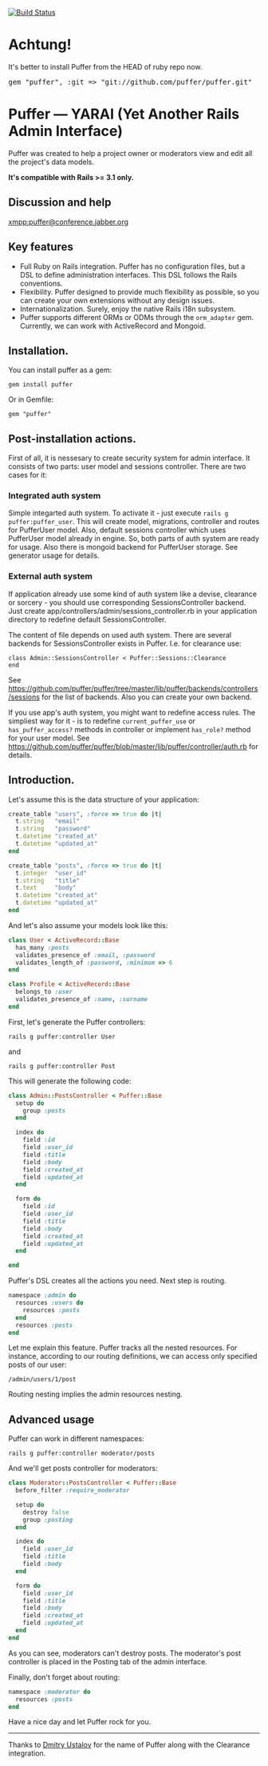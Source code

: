 [![Build Status](https://secure.travis-ci.org/puffer/puffer.png)](http://travis-ci.org/puffer/puffer)

# Achtung!

It's better to install Puffer from the HEAD of ruby repo now.

<pre>gem "puffer", :git => "git://github.com/puffer/puffer.git"</pre>

# Puffer — YARAI (Yet Another Rails Admin Interface)

Puffer was created to help a project owner or moderators view and
edit all the project's data models.

**It's compatible with Rails >= 3.1 only.**

## Discussion and help

<xmpp:puffer@conference.jabber.org>

## Key features

* Full Ruby on Rails integration. Puffer has no configuration files, but a
DSL to define administration interfaces. This DSL follows the Rails
conventions.
* Flexibility. Puffer designed to provide much flexibility as possible,
so you can create your own extensions without any design issues.
* Internationalization. Surely, enjoy the native Rails i18n subsystem.
* Puffer supports different ORMs or ODMs through the `orm_adapter` gem.
Currently, we can work with ActiveRecord and Mongoid.

## Installation.

You can install puffer as a gem:

`gem install puffer`

Or in Gemfile:

`gem "puffer"`

## Post-installation actions.

First of all, it is nessesary to create security system for admin
interface. It consists of two parts: user model and sessions controller.
There are two cases for it:

### Integrated auth system

Simple integarted auth system. To activate it - just execute
`rails g puffer:puffer_user`. This will create model, migrations, controller
and routes for PufferUser model. Also, default sessions controller which
uses PufferUser model already in engine. So, both parts of auth system are
ready for usage. Also there is mongoid backend for PufferUser storage.
See generator usage for details.

### External auth system

If application already use some kind of auth system like a devise, clearance
or sorcery - you should use corresponding SessionsController backend.
Just create app/controllers/admin/sessions_controller.rb in your application
directory to redefine default SessionsController.

The content of file depends on used auth system. There are several backends
for SessionsController exists in Puffer. I.e. for clearance use:

```
class Admin::SessionsController < Puffer::Sessions::Clearance
end
```

See https://github.com/puffer/puffer/tree/master/lib/puffer/backends/controllers/sessions
for the list of backends. Also you can create your own backend.

If you use app's auth system, you might want to redefine access rules. The simpliest way
for it - is to redefine `current_puffer_use` or `has_puffer_access?` methods in controller
or implement `has_role?` method for your user model. See https://github.com/puffer/puffer/blob/master/lib/puffer/controller/auth.rb for details.


## Introduction.

Let's assume this is the data structure of your application:

```ruby
create_table "users", :force => true do |t|
  t.string   "email"
  t.string   "password"
  t.datetime "created_at"
  t.datetime "updated_at"
end

create_table "posts", :force => true do |t|
  t.integer  "user_id"
  t.string   "title"
  t.text     "body"
  t.datetime "created_at"
  t.datetime "updated_at"
end
```

And let's also assume your models look like this:

```ruby
class User < ActiveRecord::Base
  has_many :posts
  validates_presence_of :email, :password
  validates_length_of :password, :minimum => 6
end

class Profile < ActiveRecord::Base
  belongs_to :user
  validates_presence_of :name, :surname
end
```

First, let's generate the Puffer controllers:

`rails g puffer:controller User`

and

`rails g puffer:controller Post`

This will generate the following code:

```ruby
class Admin::PostsController < Puffer::Base
  setup do
    group :posts
  end

  index do
    field :id
    field :user_id
    field :title
    field :body
    field :created_at
    field :updated_at
  end

  form do
    field :id
    field :user_id
    field :title
    field :body
    field :created_at
    field :updated_at
  end

end
```

Puffer's DSL creates all the actions you need. Next step is routing.

```ruby
namespace :admin do
  resources :users do
    resources :posts
  end
  resources :posts
end
```

Let me explain this feature. Puffer tracks all the nested resources.
For instance, according to our routing definitions, we can access only
specified posts of our user:

`/admin/users/1/post`

Routing nesting implies the admin resources nesting.

## Advanced usage

Puffer can work in different namespaces:

`rails g puffer:controller moderator/posts`

And we'll get posts controller for moderators:

```ruby
class Moderator::PostsController < Puffer::Base
  before_filter :require_moderator

  setup do
    destroy false
    group :posting
  end

  index do
    field :user_id
    field :title
    field :body
  end

  form do
    field :user_id
    field :title
    field :body
    field :created_at
    field :updated_at
  end
end
```

As you can see, moderators can't destroy posts. The moderator's post
controller is placed in the Posting tab of the admin interface.

Finally, don't forget about routing:

```ruby
namespace :moderator do
  resources :posts
end
```

Have a nice day and let Puffer rock for you.

***

Thanks to [Dmitry Ustalov](http://eveel.ru) for the name of Puffer along with the Clearance integration.

